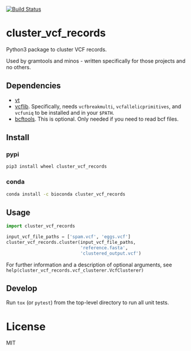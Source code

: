 [![Build Status](https://travis-ci.org/iqbal-lab-org/cluster_vcf_records.svg?branch=master)](https://travis-ci.org/iqbal-lab-org/cluster_vcf_records)

# cluster_vcf_records
Python3 package to cluster VCF records.

Used by gramtools and minos - written specifically for those projects and no others.

## Dependencies

* [vt](https://genome.sph.umich.edu/wiki/Vt)
* [vcflib](https://github.com/vcflib/vcflib). Specifically, needs `vcfbreakmulti`,
  `vcfallelicprimitives`, and `vcfuniq` to be installed and in your `$PATH`.
* [bcftools](https://samtools.github.io/bcftools/). This is optional. Only
  needed if you need to read bcf files.


## Install

### pypi

```sh
pip3 install wheel cluster_vcf_records
```

### conda

```sh
conda install -c bioconda cluster_vcf_records
```

## Usage
```python
import cluster_vcf_records

input_vcf_file_paths = ['spam.vcf', 'eggs.vcf']
cluster_vcf_records.cluster(input_vcf_file_paths,
                            'reference.fasta',
                            'clustered_output.vcf')
```

For further information and a description of optional arguments, see `help(cluster_vcf_records.vcf_clusterer.VcfClusterer)`

## Develop

Run `tox` (or `pytest`) from the top-level directory to run all unit tests.

# License
MIT
